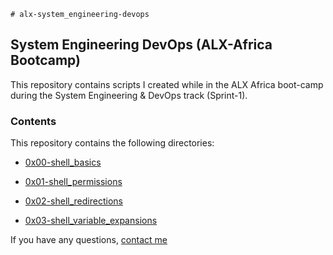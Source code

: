 	# alx-system_engineering-devops

## System Engineering DevOps (ALX-Africa Bootcamp)

This repository contains scripts I created while in the ALX Africa boot-camp during the System Engineering & DevOps track (Sprint-1).

### Contents

This repository contains the following directories:

* [0x00-shell_basics](https://github.com/IanoNjuguna/alx-system_engineering-devops/tree/main/0x00-shell_basics)

* [0x01-shell_permissions](https://github.com/IanoNjuguna/alx-system_engineering-devops/tree/main/0x01-shell_permissions)

* [0x02-shell_redirections](https://github.com/IanoNjuguna/alx-system_engineering-devops/tree/main/0x02-shell_redirections)

* [0x03-shell_variable_expansions](https://github.com/IanoNjuguna/alx-system_engineering-devops/tree/main/0x03-shell_variables_expansions)

If you have any questions, [contact me](https://www.linkedin.com/in/ianonjuguna)
